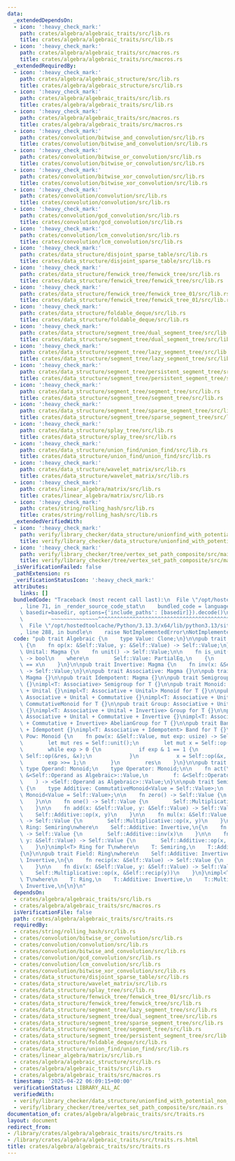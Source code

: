 ```yaml
---
data:
  _extendedDependsOn:
  - icon: ':heavy_check_mark:'
    path: crates/algebra/algebraic_traits/src/lib.rs
    title: crates/algebra/algebraic_traits/src/lib.rs
  - icon: ':heavy_check_mark:'
    path: crates/algebra/algebraic_traits/src/macros.rs
    title: crates/algebra/algebraic_traits/src/macros.rs
  _extendedRequiredBy:
  - icon: ':heavy_check_mark:'
    path: crates/algebra/algebraic_structure/src/lib.rs
    title: crates/algebra/algebraic_structure/src/lib.rs
  - icon: ':heavy_check_mark:'
    path: crates/algebra/algebraic_traits/src/lib.rs
    title: crates/algebra/algebraic_traits/src/lib.rs
  - icon: ':heavy_check_mark:'
    path: crates/algebra/algebraic_traits/src/macros.rs
    title: crates/algebra/algebraic_traits/src/macros.rs
  - icon: ':heavy_check_mark:'
    path: crates/convolution/bitwise_and_convolution/src/lib.rs
    title: crates/convolution/bitwise_and_convolution/src/lib.rs
  - icon: ':heavy_check_mark:'
    path: crates/convolution/bitwise_or_convolution/src/lib.rs
    title: crates/convolution/bitwise_or_convolution/src/lib.rs
  - icon: ':heavy_check_mark:'
    path: crates/convolution/bitwise_xor_convolution/src/lib.rs
    title: crates/convolution/bitwise_xor_convolution/src/lib.rs
  - icon: ':heavy_check_mark:'
    path: crates/convolution/convolution/src/lib.rs
    title: crates/convolution/convolution/src/lib.rs
  - icon: ':heavy_check_mark:'
    path: crates/convolution/gcd_convolution/src/lib.rs
    title: crates/convolution/gcd_convolution/src/lib.rs
  - icon: ':heavy_check_mark:'
    path: crates/convolution/lcm_convolution/src/lib.rs
    title: crates/convolution/lcm_convolution/src/lib.rs
  - icon: ':heavy_check_mark:'
    path: crates/data_structure/disjoint_sparse_table/src/lib.rs
    title: crates/data_structure/disjoint_sparse_table/src/lib.rs
  - icon: ':heavy_check_mark:'
    path: crates/data_structure/fenwick_tree/fenwick_tree/src/lib.rs
    title: crates/data_structure/fenwick_tree/fenwick_tree/src/lib.rs
  - icon: ':heavy_check_mark:'
    path: crates/data_structure/fenwick_tree/fenwick_tree_01/src/lib.rs
    title: crates/data_structure/fenwick_tree/fenwick_tree_01/src/lib.rs
  - icon: ':heavy_check_mark:'
    path: crates/data_structure/foldable_deque/src/lib.rs
    title: crates/data_structure/foldable_deque/src/lib.rs
  - icon: ':heavy_check_mark:'
    path: crates/data_structure/segment_tree/dual_segment_tree/src/lib.rs
    title: crates/data_structure/segment_tree/dual_segment_tree/src/lib.rs
  - icon: ':heavy_check_mark:'
    path: crates/data_structure/segment_tree/lazy_segment_tree/src/lib.rs
    title: crates/data_structure/segment_tree/lazy_segment_tree/src/lib.rs
  - icon: ':heavy_check_mark:'
    path: crates/data_structure/segment_tree/persistent_segment_tree/src/lib.rs
    title: crates/data_structure/segment_tree/persistent_segment_tree/src/lib.rs
  - icon: ':heavy_check_mark:'
    path: crates/data_structure/segment_tree/segment_tree/src/lib.rs
    title: crates/data_structure/segment_tree/segment_tree/src/lib.rs
  - icon: ':heavy_check_mark:'
    path: crates/data_structure/segment_tree/sparse_segment_tree/src/lib.rs
    title: crates/data_structure/segment_tree/sparse_segment_tree/src/lib.rs
  - icon: ':heavy_check_mark:'
    path: crates/data_structure/splay_tree/src/lib.rs
    title: crates/data_structure/splay_tree/src/lib.rs
  - icon: ':heavy_check_mark:'
    path: crates/data_structure/union_find/union_find/src/lib.rs
    title: crates/data_structure/union_find/union_find/src/lib.rs
  - icon: ':heavy_check_mark:'
    path: crates/data_structure/wavelet_matrix/src/lib.rs
    title: crates/data_structure/wavelet_matrix/src/lib.rs
  - icon: ':heavy_check_mark:'
    path: crates/linear_algebra/matrix/src/lib.rs
    title: crates/linear_algebra/matrix/src/lib.rs
  - icon: ':heavy_check_mark:'
    path: crates/string/rolling_hash/src/lib.rs
    title: crates/string/rolling_hash/src/lib.rs
  _extendedVerifiedWith:
  - icon: ':heavy_check_mark:'
    path: verify/library_checker/data_structure/unionfind_with_potential_non_commutative_group/src/main.rs
    title: verify/library_checker/data_structure/unionfind_with_potential_non_commutative_group/src/main.rs
  - icon: ':heavy_check_mark:'
    path: verify/library_checker/tree/vertex_set_path_composite/src/main.rs
    title: verify/library_checker/tree/vertex_set_path_composite/src/main.rs
  _isVerificationFailed: false
  _pathExtension: rs
  _verificationStatusIcon: ':heavy_check_mark:'
  attributes:
    links: []
  bundledCode: "Traceback (most recent call last):\n  File \"/opt/hostedtoolcache/Python/3.13.3/x64/lib/python3.13/site-packages/onlinejudge_verify/documentation/build.py\"\
    , line 71, in _render_source_code_stat\n    bundled_code = language.bundle(stat.path,\
    \ basedir=basedir, options={'include_paths': [basedir]}).decode()\n          \
    \         ~~~~~~~~~~~~~~~^^^^^^^^^^^^^^^^^^^^^^^^^^^^^^^^^^^^^^^^^^^^^^^^^^^^^^^^^^^^^^^^^^\n\
    \  File \"/opt/hostedtoolcache/Python/3.13.3/x64/lib/python3.13/site-packages/onlinejudge_verify/languages/rust.py\"\
    , line 288, in bundle\n    raise NotImplementedError\nNotImplementedError\n"
  code: "pub trait Algebraic {\n    type Value: Clone;\n}\n\npub trait Magma: Algebraic\
    \ {\n    fn op(x: &Self::Value, y: &Self::Value) -> Self::Value;\n}\n\npub trait\
    \ Unital: Magma {\n    fn unit() -> Self::Value;\n\n    fn is_unit(x: &Self::Value)\
    \ -> bool\n    where\n        Self::Value: PartialEq,\n    {\n        &Self::unit()\
    \ == x\n    }\n}\n\npub trait Invertive: Magma {\n    fn inv(x: &Self::Value)\
    \ -> Self::Value;\n}\n\npub trait Associative: Magma {}\n\npub trait Commutative:\
    \ Magma {}\n\npub trait Idempotent: Magma {}\n\npub trait Semigroup: Associative\
    \ {}\nimpl<T: Associative> Semigroup for T {}\n\npub trait Monoid: Associative\
    \ + Unital {}\nimpl<T: Associative + Unital> Monoid for T {}\n\npub trait CommutativeMonoid:\
    \ Associative + Unital + Commutative {}\nimpl<T: Associative + Unital + Commutative>\
    \ CommutativeMonoid for T {}\n\npub trait Group: Associative + Unital + Invertive\
    \ {}\nimpl<T: Associative + Unital + Invertive> Group for T {}\n\npub trait AbelianGroup:\
    \ Associative + Unital + Commutative + Invertive {}\nimpl<T: Associative + Unital\
    \ + Commutative + Invertive> AbelianGroup for T {}\n\npub trait Band: Associative\
    \ + Idempotent {}\nimpl<T: Associative + Idempotent> Band for T {}\n\npub trait\
    \ Pow: Monoid {\n    fn pow(x: &Self::Value, mut exp: usize) -> Self::Value {\n\
    \        let mut res = Self::unit();\n        let mut x = Self::op(&res, x);\n\
    \        while exp > 0 {\n            if exp & 1 == 1 {\n                res =\
    \ Self::op(&res, &x);\n            }\n            x = Self::op(&x, &x);\n    \
    \        exp >>= 1;\n        }\n        res\n    }\n}\n\npub trait Act {\n   \
    \ type Operand: Monoid;\n    type Operator: Monoid;\n\n    fn act(\n        x:\
    \ &<Self::Operand as Algebraic>::Value,\n        f: &<Self::Operator as Algebraic>::Value,\n\
    \    ) -> <Self::Operand as Algebraic>::Value;\n}\n\npub trait Semiring: Algebraic\
    \ {\n    type Additive: CommutativeMonoid<Value = Self::Value>;\n    type Multiplicative:\
    \ Monoid<Value = Self::Value>;\n\n    fn zero() -> Self::Value {\n        Self::Additive::unit()\n\
    \    }\n\n    fn one() -> Self::Value {\n        Self::Multiplicative::unit()\n\
    \    }\n\n    fn add(x: &Self::Value, y: &Self::Value) -> Self::Value {\n    \
    \    Self::Additive::op(x, y)\n    }\n\n    fn mul(x: &Self::Value, y: &Self::Value)\
    \ -> Self::Value {\n        Self::Multiplicative::op(x, y)\n    }\n}\n\npub trait\
    \ Ring: Semiring\nwhere\n    Self::Additive: Invertive,\n{\n    fn neg(x: &Self::Value)\
    \ -> Self::Value {\n        Self::Additive::inv(x)\n    }\n\n    fn sub(x: &Self::Value,\
    \ y: &Self::Value) -> Self::Value {\n        Self::Additive::op(x, &Self::neg(y))\n\
    \    }\n}\nimpl<T> Ring for T\nwhere\n    T: Semiring,\n    T::Additive: Invertive,\n\
    {\n}\n\npub trait Field: Ring\nwhere\n    Self::Additive: Invertive,\n    Self::Multiplicative:\
    \ Invertive,\n{\n    fn recip(x: &Self::Value) -> Self::Value {\n        Self::Multiplicative::inv(x)\n\
    \    }\n\n    fn div(x: &Self::Value, y: &Self::Value) -> Self::Value {\n    \
    \    Self::Multiplicative::op(x, &Self::recip(y))\n    }\n}\nimpl<T> Field for\
    \ T\nwhere\n    T: Ring,\n    T::Additive: Invertive,\n    T::Multiplicative:\
    \ Invertive,\n{\n}\n"
  dependsOn:
  - crates/algebra/algebraic_traits/src/lib.rs
  - crates/algebra/algebraic_traits/src/macros.rs
  isVerificationFile: false
  path: crates/algebra/algebraic_traits/src/traits.rs
  requiredBy:
  - crates/string/rolling_hash/src/lib.rs
  - crates/convolution/bitwise_or_convolution/src/lib.rs
  - crates/convolution/convolution/src/lib.rs
  - crates/convolution/bitwise_and_convolution/src/lib.rs
  - crates/convolution/gcd_convolution/src/lib.rs
  - crates/convolution/lcm_convolution/src/lib.rs
  - crates/convolution/bitwise_xor_convolution/src/lib.rs
  - crates/data_structure/disjoint_sparse_table/src/lib.rs
  - crates/data_structure/wavelet_matrix/src/lib.rs
  - crates/data_structure/splay_tree/src/lib.rs
  - crates/data_structure/fenwick_tree/fenwick_tree_01/src/lib.rs
  - crates/data_structure/fenwick_tree/fenwick_tree/src/lib.rs
  - crates/data_structure/segment_tree/lazy_segment_tree/src/lib.rs
  - crates/data_structure/segment_tree/dual_segment_tree/src/lib.rs
  - crates/data_structure/segment_tree/sparse_segment_tree/src/lib.rs
  - crates/data_structure/segment_tree/segment_tree/src/lib.rs
  - crates/data_structure/segment_tree/persistent_segment_tree/src/lib.rs
  - crates/data_structure/foldable_deque/src/lib.rs
  - crates/data_structure/union_find/union_find/src/lib.rs
  - crates/linear_algebra/matrix/src/lib.rs
  - crates/algebra/algebraic_structure/src/lib.rs
  - crates/algebra/algebraic_traits/src/lib.rs
  - crates/algebra/algebraic_traits/src/macros.rs
  timestamp: '2025-04-22 06:09:15+00:00'
  verificationStatus: LIBRARY_ALL_AC
  verifiedWith:
  - verify/library_checker/data_structure/unionfind_with_potential_non_commutative_group/src/main.rs
  - verify/library_checker/tree/vertex_set_path_composite/src/main.rs
documentation_of: crates/algebra/algebraic_traits/src/traits.rs
layout: document
redirect_from:
- /library/crates/algebra/algebraic_traits/src/traits.rs
- /library/crates/algebra/algebraic_traits/src/traits.rs.html
title: crates/algebra/algebraic_traits/src/traits.rs
---
```

